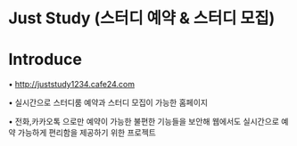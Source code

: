 # Just Study (스터디 예약 & 스터디 모집)

# Introduce
• http://juststudy1234.cafe24.com

• 실시간으로 스터디룸 예약과 스터디 모집이 가능한 홈페이지

• 전화,카카오톡 으로만 예약이 가능한 불편한 기능들을 보안해 웹에서도 실시간으로 예약 가능하게 편리함을 제공하기 위한 프로젝트



